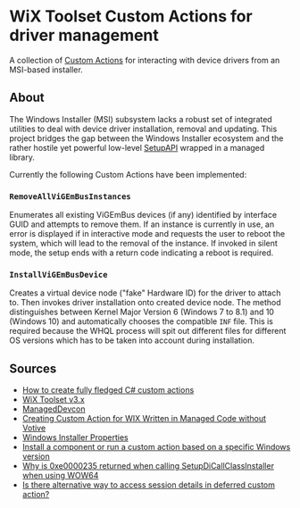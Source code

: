 # WiX Toolset Custom Actions for driver management

A collection of [Custom Actions](https://docs.microsoft.com/en-us/windows/desktop/msi/custom-actions) for interacting with device drivers from an MSI-based installer.

## About

The Windows Installer (MSI) subsystem lacks a robust set of integrated utilities to deal with device driver installation, removal and updating. This project bridges the gap between the Windows Installer ecosystem and the rather hostile yet powerful low-level [SetupAPI](https://docs.microsoft.com/en-us/windows-hardware/drivers/install/setupapi) wrapped in a managed library.

Currently the following Custom Actions have been implemented:

### `RemoveAllViGEmBusInstances`

Enumerates all existing ViGEmBus devices (if any) identified by interface GUID and attempts to remove them. If an instance is currently in use, an error is displayed if in interactive mode and requests the user to reboot the system, which will lead to the removal of the instance. If invoked in silent mode, the setup ends with a return code indicating a reboot is required.

### `InstallViGEmBusDevice`

Creates a virtual device node ("fake" Hardware ID) for the driver to attach to. Then invokes driver installation onto created device node. The method distinguishes between Kernel Major Version 6 (Windows 7 to 8.1) and 10 (Windows 10) and automatically chooses the compatible `INF` file. This is required because the WHQL process will spit out different files for different OS versions which has to be taken into account during installation.

## Sources

- [How to create fully fledged C# custom actions](https://www.advancedinstaller.com/user-guide/qa-c-sharp-ca.html)
- [WiX Toolset v3.x](https://github.com/wixtoolset/wix3)
- [ManagedDevcon](https://github.com/nefarius/ManagedDevcon)
- [Creating Custom Action for WIX Written in Managed Code without Votive](https://www.codeproject.com/Articles/132918/Creating-Custom-Action-for-WIX-Written-in-Managed)
- [Windows Installer Properties](https://www.advancedinstaller.com/user-guide/properties.html)
- [Install a component or run a custom action based on a specific Windows version](https://www.advancedinstaller.com/user-guide/qa-OS-dependent-install.html#windows-version)
- [Why is 0xe0000235 returned when calling SetupDiCallClassInstaller when using WOW64](https://social.msdn.microsoft.com/Forums/windowsdesktop/en-US/99d77dcc-c076-421e-92fc-c0261d0aa109/why-is-0xe0000235-returned-when-calling-setupdicallclassinstaller-when-using-wow64?forum=windowsgeneraldevelopmentissues)
- [Is there alternative way to access session details in deferred custom action?](https://stackoverflow.com/q/7306367)
